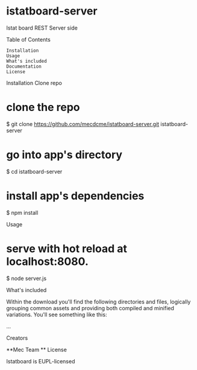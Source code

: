 # istatboard-server
Istat board REST Server side 
 
Table of Contents

    Installation
    Usage
    What's included
    Documentation
    License

Installation
Clone repo

# clone the repo
$ git clone https://github.com/mecdcme/istatboard-server.git istatboard-server

# go into app's directory
$ cd istatboard-server 

# install app's dependencies
$ npm install

Usage

# serve with hot reload at localhost:8080.
$ node server.js

 

What's included

Within the download you'll find the following directories and files, logically grouping common assets and providing both compiled and minified variations. You'll see something like this:

...

Creators

**Mec Team **
License

Istatboard is EUPL-licensed
